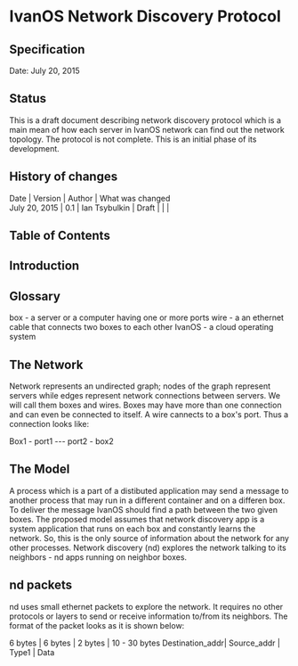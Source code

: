 # IvanOS Network Discovery Protocol
## Specification

Date: July 20, 2015

## Status
This is a draft document describing network discovery protocol which is a main 
mean of how each server in IvanOS network can find out the network topology.
The protocol is not complete. This is an initial phase of its development.


## History of changes

Date 			| Version	| Author		| What was changed		
July 20, 2015	| 0.1 		| Ian Tsybulkin	| Draft
				|			|				|

## Table of Contents


## Introduction


## Glossary

box - a server or a computer having one or more ports
wire - a an ethernet cable that connects two boxes to each other
IvanOS - a cloud operating system 



## The Network

Network represents an undirected graph; nodes of the graph represent servers while edges 
represent network connections between servers. We will call them boxes and wires.
Boxes may have more than one connection and can even be connected to itself.
A wire cannects to a box's port. Thus a connection looks like:

Box1 - port1 --- port2 - box2



## The Model

A process which is a part of a distibuted application may send a message to another process
that may run in a different container  and on a differen box. To deliver the message IvanOS
should find a path between the two given boxes. The proposed model assumes that 
network discovery app is a system application that runs on each box and constantly learns the network.
So, this is the only source of information about the network for any other processes. 
Network discovery (nd) explores the network talking to its neighbors - nd apps running on
neighbor boxes.

## nd packets

nd uses small ethernet packets to explore the network. It requires no other protocols or layers
to send or receive information to/from its neighbors. The format of the packet looks as it is 
shown below:

6 bytes			| 6 bytes			| 2 bytes	| 10 - 30 bytes
Destination_addr| Source_addr 		| Type1		| Data






